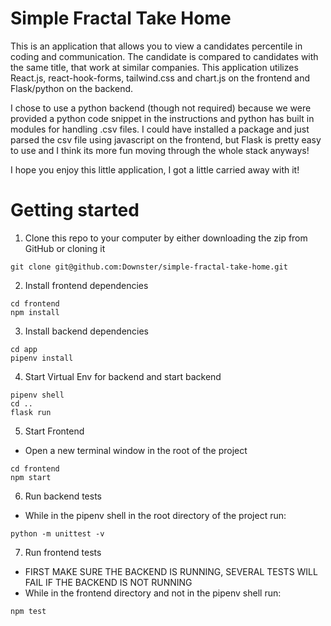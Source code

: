 # Simple Fractal Take Home

This is an application that allows you to view a candidates percentile in coding and communication.
The candidate is compared to candidates with the same title, that work at similar companies. This application utilizes React.js, react-hook-forms, tailwind.css and chart.js on the frontend and Flask/python on the backend. 

I chose to use a python backend (though not required) because we were provided a python code snippet in the instructions and python has built in modules for handling .csv files. I could have installed a package and just parsed the csv file using javascript on the frontend, but Flask is pretty easy to use and I think its more fun moving through the whole stack anyways!

I hope you enjoy this little application, I got a little carried away with it!

# Getting started

1) Clone this repo to your computer by either downloading the zip from GitHub or cloning it
``` 
git clone git@github.com:Downster/simple-fractal-take-home.git 
```


2) Install frontend dependencies
``` 
cd frontend 
npm install
```
3) Install backend dependencies
```
cd app
pipenv install
```

4) Start Virtual Env for backend and start backend
```
pipenv shell
cd ..
flask run
```

5) Start Frontend
* Open a new terminal window in the root of the project
```
cd frontend
npm start
```

6) Run backend tests
* While in the pipenv shell in the root directory of the project run:
```
python -m unittest -v
```

7) Run frontend tests
* FIRST MAKE SURE THE BACKEND IS RUNNING, SEVERAL TESTS WILL FAIL IF THE BACKEND IS NOT RUNNING
* While in the frontend directory and not in the pipenv shell run:
```
npm test
```



